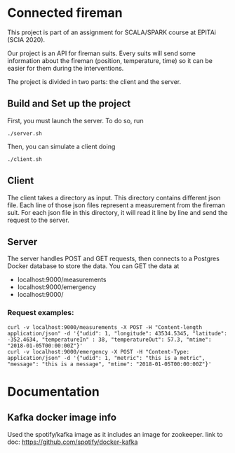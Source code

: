 # Connected fireman

This project is part of an assignment for SCALA/SPARK course at EPITAi (SCIA 2020).

Our project is an API for fireman suits. Every suits will send some information about the fireman (position, temperature, time) so it can be easier for them during the interventions.

The project is divided in two parts: the client and the server.

## Build and Set up the project

First, you must launch the server. To do so, run
```
./server.sh
```
Then, you can simulate a client doing
```
./client.sh
```

## Client

The client takes a directory as input. This directory contains different json file. Each line of those json files represent a measurement from the fireman suit.
For each json file in this directory, it will read it line by line and send the request to the server.

## Server

The server handles POST and GET requests, then connects to a Postgres Docker database to store the data. You can GET the data at

 - localhost:9000/measurements
 - localhost:9000/emergency
 - localhost:9000/

### Request examples:

```
curl -v localhost:9000/measurements -X POST -H "Content-length application/json" -d '{"udid": 1, "longitude": 43534.5345, "latitude": -352.4634, "temperatureIn" : 38, "temperatureOut": 57.3, "mtime": "2018-01-05T00:00:00Z"}'
curl -v localhost:9000/emergency -X POST -H "Content-Type: application/json" -d '{"udid": 1, "metric": "this is a metric", "message": "this is a message", "mtime": "2018-01-05T00:00:00Z"}'

```

# Documentation
## Kafka docker image info

Used the spotify/kafka image as it includes an image for zookeeper.
link to doc: https://github.com/spotify/docker-kafka


